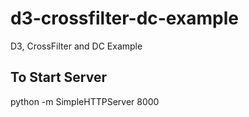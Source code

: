 # d3-crossfilter-dc-example
D3, CrossFilter and DC Example

## To Start Server
python -m SimpleHTTPServer 8000
